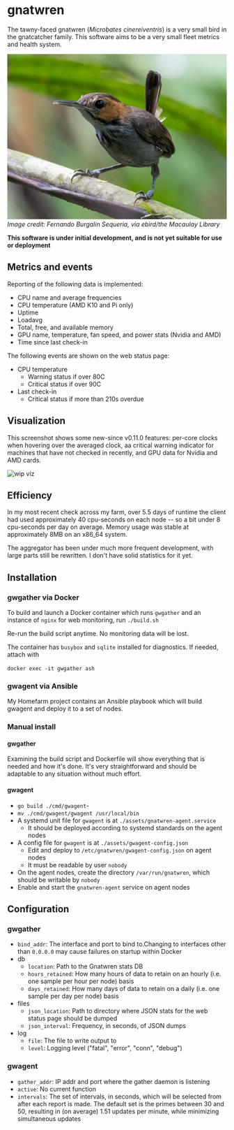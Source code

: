 # gnatwren
The tawny-faced gnatwren (_Microbates cinereiventris_) is a very small bird
in the gnatcatcher family. This software aims to be a very small fleet
metrics and health system.

[![Image of a tawny-faced gnatwren, perched on a twig](https://github.com/firepear/gnatwren/blob/main/assets/tfgw.jpg)](https://ebird.org/species/tafgna1)  
_Image credit: Fernando Burgalin Sequeria, via ebird/the Macaulay Library_

**This software is under initial development, and is not yet suitable
for use or deployment**

## Metrics and events

Reporting of the following data is implemented:

- CPU name and average frequencies
- CPU temperature (AMD K10 and Pi only)
- Uptime
- Loadavg
- Total, free, and available memory
- GPU name, temperature, fan speed, and power stats (Nvidia and AMD)
- Time since last check-in

The following events are shown on the web status page:

- CPU temperature
  - Warning status if over 80C
  - Critical status if over 90C
- Last check-in
  - Critical status if more than 210s overdue

## Visualization

This screenshot shows some new-since v0.11.0 features: per-core clocks
when hovering over the averaged clock, aa critical warning indicator
for machines that have not checked in recently, and GPU data for
Nvidia and AMD cards.

![wip viz](https://i.imgur.com/fWPAxVU.png)

## Efficiency

In my most recent check across my farm, over 5.5 days of runtime the
client had used approximately 40 cpu-seconds on each node -- so a bit
under 8 cpu-seconds per day on average. Memory usage was stable at
approximately 8MB on an x86_64 system.

The aggregator has been under much more frequent development, with
large parts still be rewritten. I don't have solid statistics for it
yet.

## Installation

### gwgather via Docker

To build and launch a Docker container which runs `gwgather` and an
instance of `nginx` for web monitoring, run `./build.sh`

Re-run the build script anytime. No monitoring data will be lost.

The container has `busybox` and `sqlite` installed for diagnostics. If
needed, attach with

`docker exec -it gwgather ash`

### gwagent via Ansible

My Homefarm project contains an Ansible playbook which will build
gwagent and deploy it to a set of nodes.

### Manual install

#### gwgather

Examining the build script and Dockerfile will show everything that is
needed and how it's done. It's very straightforward and should be
adaptable to any situation without much effort.

#### gwagent

- `go build ./cmd/gwagent`-
- `mv ./cmd/gwagent/gwagent /usr/local/bin`
- A systemd unit file for `gwagent` is at
  `./assets/gnatwren-agent.service`
  - It should be deployed according to systemd standards on the agent
    nodes
- A config file for `gwagent` is at `./assets/gwagent-config.json`
  - Edit and deploy to `/etc/gnatwren/gwagent-config.json` on agent
    nodes
  - It must be readable by user `nobody`
- On the agent nodes, create the directory `/var/run/gnatwren`, which
  should be writable by `nobody`
- Enable and start the `gnatwren-agent` service on agent nodes

## Configuration

### gwgather

- `bind_addr`: The interface and port to bind to.Changing to
  interfaces other than `0.0.0.0` may cause failures on startup within
  Docker
- db
  - `location`: Path to the Gnatwren stats DB
  - `hours_retained`: How many hours of data to retain on an hourly
    (i.e. one sample per hour per node) basis
  - `days_retained`: How many days of data to retain on a daily
    (i.e. one sample per day per node) basis
- files
  - `json_location`: Path to directory where JSON stats for the web
    status page should be dumped
  - `json_interval`: Frequency, in seconds, of JSON dumps
- log
  - `file`: The file to write output to
  - `level`: Logging level ("fatal", "error", "conn", "debug")

### gwagent

- `gather_addr`: IP addr and port where the gather daemon is listening
- `active`: No current function
- `intervals`: The set of intervals, in seconds, which will be
  selected from after each report is made. The default set is the
  primes between 30 and 50, resulting in (on average) 1.51 updates per
  minute, while minimizing simultaneous updates
